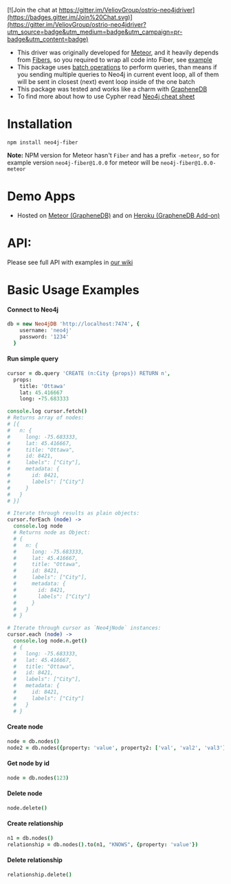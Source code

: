 [![Join the chat at https://gitter.im/VeliovGroup/ostrio-neo4jdriver](https://badges.gitter.im/Join%20Chat.svg)](https://gitter.im/VeliovGroup/ostrio-neo4jdriver?utm_source=badge&utm_medium=badge&utm_campaign=pr-badge&utm_content=badge)

 - This driver was originally developed for [Meteor](https://www.meteor.com/), and it heavily depends from [Fibers](https://www.npmjs.com/package/fibers), so you required to wrap all code into Fiber, see [example](https://github.com/VeliovGroup/neo4j-fiber/blob/master/src/example.coffee)
 - This package uses [batch operations](http://neo4j.com/docs/2.2.5/rest-api-batch-ops.html) to perform queries, than means if you sending multiple queries to Neo4j in current event loop, all of them will be sent in closest (next) event loop inside of the one batch
 - This package was tested and works like a charm with [GrapheneDB](http://www.graphenedb.com)
 - To find more about how to use Cypher read [Neo4j cheat sheet](http://neo4j.com/docs/2.2.5/cypher-refcard)

Installation
=======
```shell
npm install neo4j-fiber
```

__Note:__ NPM version for Meteor hasn't `Fiber` and has a prefix `-meteor`, so for example version `neo4j-fiber@1.0.0` for meteor will be `neo4j-fiber@1.0.0-meteor`

Demo Apps
=======
 - Hosted on [Meteor (GrapheneDB)](http://neo4j-graph.meteor.com) and on [Heroku (GrapheneDB Add-on)](http://neo4j-graph.herokuapp.com)

API:
=======
Please see full API with examples in [our wiki](https://github.com/VeliovGroup/neo4j-fiber/wiki)


Basic Usage Examples
=======
#### Connect to Neo4j
```coffeescript
db = new Neo4jDB 'http://localhost:7474', {
    username: 'neo4j'
    password: '1234'
  }
```

#### Run simple query
```coffeescript
cursor = db.query 'CREATE (n:City {props}) RETURN n', 
  props: 
    title: 'Ottawa'
    lat: 45.416667
    long: -75.683333

console.log cursor.fetch()
# Returns array of nodes:
# [{
#   n: {
#     long: -75.683333,
#     lat: 45.416667,
#     title: "Ottawa",
#     id: 8421,
#     labels": ["City"],
#     metadata: {
#       id: 8421,
#       labels": ["City"]
#     }
#   }
# }]

# Iterate through results as plain objects:
cursor.forEach (node) ->
  console.log node
  # Returns node as Object:
  # {
  #   n: {
  #     long: -75.683333,
  #     lat: 45.416667,
  #     title: "Ottawa",
  #     id: 8421,
  #     labels": ["City"],
  #     metadata: {
  #       id: 8421,
  #       labels": ["City"]
  #     }
  #   }
  # }

# Iterate through cursor as `Neo4jNode` instances:
cursor.each (node) ->
  console.log node.n.get()
  # {
  #   long: -75.683333,
  #   lat: 45.416667,
  #   title: "Ottawa",
  #   id: 8421,
  #   labels": ["City"],
  #   metadata: {
  #     id: 8421,
  #     labels": ["City"]
  #   }
  # }
```

#### Create node
```coffeescript
node = db.nodes()
node2 = db.nodes({property: 'value', property2: ['val', 'val2', 'val3']})
```

#### Get node by id
```coffeescript
node = db.nodes(123)
```

#### Delete node
```coffeescript
node.delete()
```

#### Create relationship
```coffeescript
n1 = db.nodes()
relationship = db.nodes().to(n1, "KNOWS", {property: 'value'})
```

#### Delete relationship
```coffeescript
relationship.delete()
```